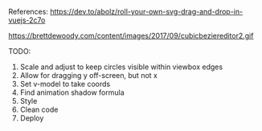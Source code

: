 

References:
https://dev.to/abolz/roll-your-own-svg-drag-and-drop-in-vuejs-2c7o

https://brettdewoody.com/content/images/2017/09/cubicbeziereditor2.gif


TODO:

1. Scale and adjust to keep circles visible within viewbox edges
2. Allow for dragging y off-screen, but not x
4. Set v-model to take coords
5. Find animation shadow formula
6. Style
7. Clean code
8. Deploy
